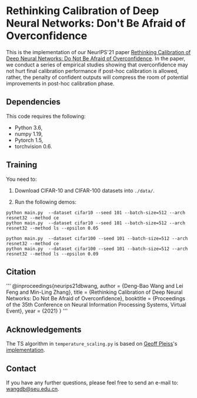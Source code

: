 # Rethinking Calibration of Deep Neural Networks: Don't Be Afraid of Overconfidence
This is the implementation of our NeurIPS'21 paper [Rethinking Calibration of Deep Neural Networks: Do Not Be Afraid of Overconfidence](https://openreview.net/forum?id=NJS8kp15zzH&referrer=%5BAuthor%20Console%5D(%2Fgroup%3Fid%3DNeurIPS.cc%2F2021%2FConference%2FAuthors%23your-submissions)). In the paper, we conduct a series of empirical studies showing that overconfidence may not hurt final calibration performance if post-hoc calibration is allowed, rather, the penalty of confident outputs will compress the room of potential improvements in post-hoc calibration phase.

## Dependencies
This code requires the following:

* Python 3.6, 
* numpy 1.19, 
* Pytorch 1.5, 
* torchvision 0.6.

## Training
You need to:

1. Download CIFAR-10 and CIFAR-100 datasets into `./data/`.

2. Run the following demos:
```
python main.py  --dataset cifar10 --seed 101 --batch-size=512 --arch resnet32 --method ce
python main.py  --dataset cifar10 --seed 101 --batch-size=512 --arch resnet32 --method ls --epsilon 0.05

python main.py  --dataset cifar100 --seed 101 --batch-size=512 --arch resnet32 --method ce
python main.py  --dataset cifar100 --seed 101 --batch-size=512 --arch resnet32 --method ls --epsilon 0.09
```

## Citation
'''
@inproceedings{neurips21dbwang,
author = {Deng-Bao Wang and Lei Feng and Min-Ling Zhang},
title = {Rethinking Calibration of Deep Neural Networks: Do Not Be Afraid of Overconfidence},
booktitle = {Proceedings of the 35th Conference on Neural Information Processing Systems, Virtual Event},
year = {2021}
}
'''

## Acknowledgements
The TS algorithm in `temperature_scaling.py` is based on [Geoff Pleiss](https://geoffpleiss.com/)'s [implementation](https://github.com/gpleiss/temperature_scaling).

## Contact
If you have any further questions, please feel free to send an e-mail to: wangdb@seu.edu.cn.
